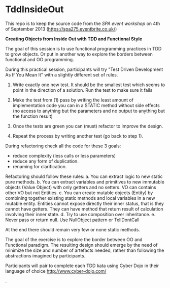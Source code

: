 TddInsideOut
============


This repo is to keep the source code from the _SPA event workshop_ on 4th of September 2013 (https://spa275.eventbrite.co.uk/)

**Creating Objects from Inside Out with TDD and Functional Style**


The goal of this session is to use functional programming practices in TDD to grow objects. Or put in another way to explore the borders between functional and OO programming.

During this practical session, participants will try "Test Driven Development As If You Mean It" with a slightly different set of rules. 


1) Write exactly one new test. It should be the smallest test which seems to point in the direction of a solution. Run the test to make sure it fails

2) Make the test from (1) pass by writing the least amount of implementation code you can in a STATIC method without side effects (no access to anything but the parameters and no output to anything but the function result)

3) Once the tests are green you can (must) refactor to improve the design. 

4) Repeat the process by writing another test (go back to step 1).


During refactoring check all the code for these 3 goals:
 - reduce complexity (less calls or less parameters)
 - reduce any form of duplication. 
 - renaming for clarification.


Refactoring should follow these rules:
a. You can extract logic to new static pure methods.
b. You can extract variables and primitives to new immutable objects (Value Object) with only getters and no setters. VO can contains other VO but not Entities.
c. You can create mutable objects (Entity) by combining together existing static methods and local variables in a new mutable entity. Entities cannot expose directly their inner status, that is they cannot have getters. They can have method that return result of calculation involving their inner state. 
d. Try to use composition over inheritance.
e. Never pass or return null. Use NullObject pattern or TellDontCall





At the end there should remain very few or none static methods.

The goal of the exercise is to explore the border between OO and Functional paradigm.
The resulting design should emerge by the need of minimize the size and number of artefacts needed, rather than following the abstractions imagined by participants.


Participants will pair to complete each TDD kata using Cyber Dojo in their language of choice http://www.cyber-dojo.com/


.



